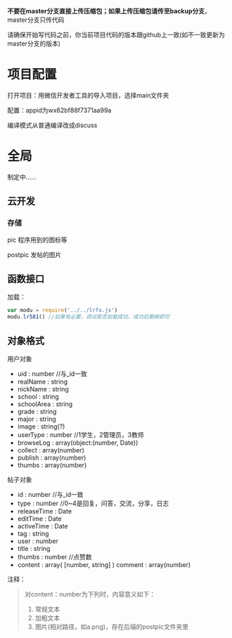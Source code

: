 **不要在master分支直接上传压缩包；如果上传压缩包请传至backup分支**，master分支只传代码

请确保开始写代码之前，你当前项目代码的版本跟github上一致(如不一致更新为master分支的版本)

# 项目配置

打开项目：用微信开发者工具的导入项目，选择main文件夹

配置：appid为wx62bf88f7371aa99a

编译模式从普通编译改成discuss



# 全局

制定中……

## 云开发

### 存储

pic 程序用到的图标等

postpic 发帖的图片

## 函数接口

加载：

```javascript
var modu = require('../../lrfx.js')
modu.lr581() //如果有必要，调试是否加载成功，成功后删掉即可
```



## 对象格式

用户对象

- uid : number //与_id一致
- realName : string
- nickName : string
- school : string
- schoolArea : string
- grade : string
- major : string
- image : string(?)
- userType : number //1学生，2管理员，3教师
- browseLog : array(object:(number, Date))
- collect : array(number)
- publish : array(number)
- thumbs : array(number)

帖子对象

- id : number //与_id一致
- type : number //0~4是回复，问答，交流，分享，日志
- releaseTime : Date
- editTime : Date
- activeTime : Date
- tag : string
- user : number
- title : string
- thumbs : number //点赞数
- content : array( [number, string] ) 
  comment : array(number)

注释：

> 对content：number为下列时，内容意义如下：
>
> 1. 常规文本
> 2. 加粗文本
> 3. 图片(相对路径，如a.png)，存在后端的postpic文件夹里